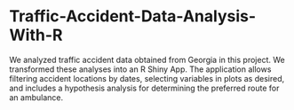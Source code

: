 # Traffic-Accident-Data-Analysis-With-R
We analyzed traffic accident data obtained from Georgia in this project. We transformed these analyses into an R Shiny App. The application allows filtering accident locations by dates, selecting variables in plots as desired, and includes a hypothesis analysis for determining the preferred route for an ambulance.
